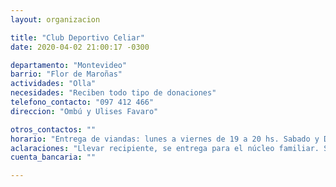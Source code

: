 ```yaml
---
layout: organizacion

title: "Club Deportivo Celiar"
date: 2020-04-02 21:00:17 -0300

departamento: "Montevideo"
barrio: "Flor de Maroñas"
actividades: "Olla"
necesidades: "Reciben todo tipo de donaciones"
telefono_contacto: "097 412 466"
direccion: "Ombú y Ulises Favaro"

otros_contactos: ""
horario: "Entrega de viandas: lunes a viernes de 19 a 20 hs. Sabado y Domingo de 17 a 18 hs"
aclaraciones: "Llevar recipiente, se entrega para el núcleo familiar. Se reciben donaciones de lunes a viernes de 17 a 20 hs; Sabado y Domingo de 16 a 18 hs."
cuenta_bancaria: ""

---
```

